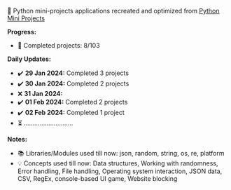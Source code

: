 🐍 Python mini-projects applications recreated and optimized from [Python Mini Projects](https://python-world.github.io/python-mini-projects/#/)

**Progress:**
- 📅 Completed projects: 8/103

**Daily Updates:**
- ✔️ **29 Jan 2024:** Completed 3 projects
- ✔️ **30 Jan 2024:** Completed 2 projects
- ❌ **31 Jan 2024:**
- ✔️ **01 Feb 2024:** Completed 2 projects
- ✔️ **02 Feb 2024:** Completed 1 project
- ⏳ *............................*

**Notes:**
- 📚 Libraries/Modules used till now:
  json, random, string, os, re, platform
- 💡 Concepts used till now:
  Data structures, Working with randomness, Error handling, File handling, Operating system interaction, JSON data, CSV, RegEx, console-based UI game, Website blocking

